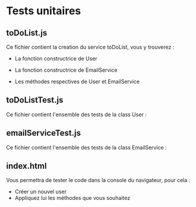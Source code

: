 # Tests unitaires

## toDoList.js

Ce fichier contient la creation du service toDoList, vous y trouverez :
  - La fonction constructrice de User
  - La fonction constructrice de EmailService
  
  - Les méthodes respectives de User et EmailService

## toDoListTest.js

Ce fichier contient l'ensemble des tests de la class User :

## emailServiceTest.js 

Ce fichier contient l'ensemble des tests de la class EmailService :

## index.html

Vous permettra de tester le code dans la console du navigateur, pour cela :
  - Créer un nouvel user
  - Appliquez lui les méthodes que vous souhaitez 

